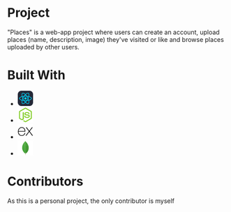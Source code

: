 # Project
"Places" is a web-app project where users can create an account, upload places (name, description, image) they've visited or like and browse places uploaded by other users.

# Built With
<ul>
  <li><img src="https://raw.githubusercontent.com/tandpfun/skill-icons/d1c752b99bb25a0e5aa363bae1db2809173ee966/icons/React-Dark.svg" width="35" height="35" /></li>
  <li><img src="https://raw.githubusercontent.com/devicons/devicon/1119b9f84c0290e0f0b38982099a2bd027a48bf1/icons/nodejs/nodejs-original.svg" width="35" height="35" /></li>
  <li><img src="https://raw.githubusercontent.com/devicons/devicon/1119b9f84c0290e0f0b38982099a2bd027a48bf1/icons/express/express-original.svg" width="35" height="35" /></li>
  <li><img src="https://raw.githubusercontent.com/devicons/devicon/1119b9f84c0290e0f0b38982099a2bd027a48bf1/icons/mongodb/mongodb-original.svg" width="35" height="35" /></li>
</ul>

# Contributors
As this is a personal project, the only contributor is myself
